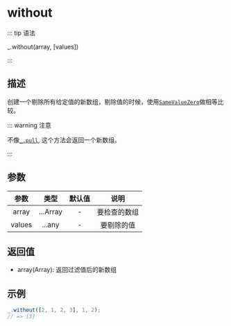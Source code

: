 # without

::: tip 语法

_.without(array, [values])

:::

## 描述

创建一个剔除所有给定值的新数组，剔除值的时候，使用[`SameValueZero`](https://262.ecma-international.org/6.0/#sec-samevaluezero)做相等比较。

::: warning 注意

不像[`_.pull`](/Array/pull), 这个方法会返回一个新数组。

:::

## 参数

|    参数    |   类型   | 默认值 |     说明     |
| :--------: | :------: | :----: | :----------: |
|   array    |  ...Array   |   -    | 要检查的数组 |
|   values    |  ...any   |   -    | 要剔除的值 |

## 返回值

+ array(Array): 返回过滤值后的新数组

## 示例

```js
_.without([2, 1, 2, 3], 1, 2);
// => [3]
```
